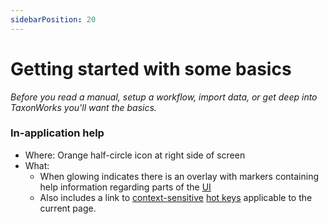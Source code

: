 ```yaml
---
sidebarPosition: 20
---
```


# Getting started with some basics

_Before you read a manual, setup a workflow, import data, or get deep into TaxonWorks you'll want the basics._

### In-application help

* Where: Orange half-circle icon at right side of screen
* What:
  - When glowing indicates there is an overlay with markers containing help information regarding parts of the [UI](/about/glossary#UI)
  - Also includes a link to [context-sensitive](/about/glossary#Context-sensitive) [hot keys](/about/glossary#hot-keys) applicable to the current page.


